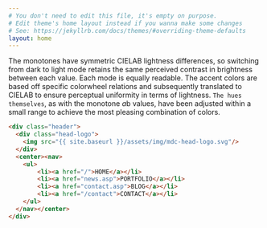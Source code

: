 ```yaml
---
# You don't need to edit this file, it's empty on purpose.
# Edit theme's home layout instead if you wanna make some changes
# See: https://jekyllrb.com/docs/themes/#overriding-theme-defaults
layout: home
---
```


The monotones have symmetric CIELAB lightness differences, so switching from dark to light mode retains the same perceived contrast in brightness between each value. Each mode is equally readable. The accent colors are based off specific colorwheel relations and subsequently translated to CIELAB to ensure perceptual uniformity in terms of lightness. `The hues themselves`, as with the monotone *a*b values, have been adjusted within a small range to achieve the most pleasing combination of colors.

```html
<div class="header">
  <div class="head-logo">
    <img src="{{ site.baseurl }}/assets/img/mdc-head-logo.svg"/>
  </div>
  <center><nav>
    <ul>
        <li><a href="/">HOME</a></li>
        <li><a href="news.asp">PORTFOLIO</a></li>
        <li><a href="contact.asp">BLOG</a></li>
        <li><a href="/contact">CONTACT</a></li>
    </ul>
  </nav></center>
</div>
```

